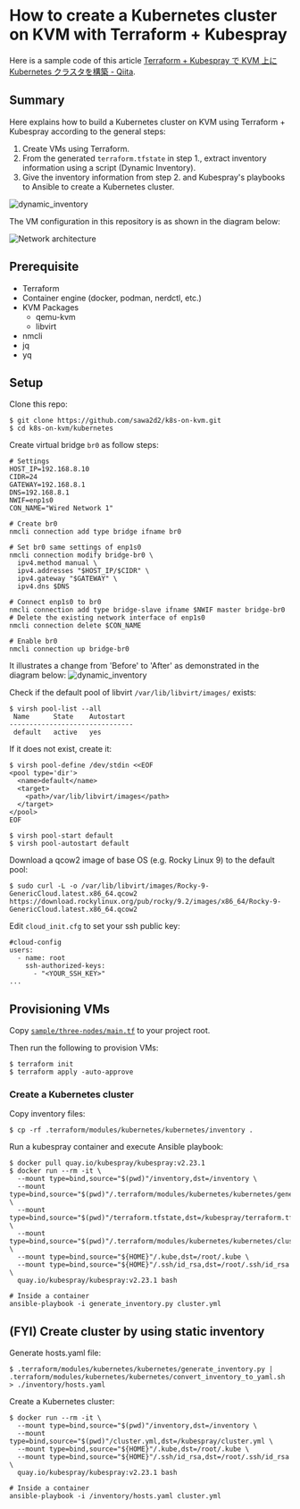 # How to create a Kubernetes cluster on KVM with Terraform + Kubespray

Here is a sample code of this article [Terraform + Kubespray で KVM 上に Kubernetes クラスタを構築 - Qiita](https://qiita.com/sawa2d2/items/c592dcbd958f69441068).

## Summary

Here explains how to build a Kubernetes cluster on KVM using Terraform + Kubespray according to the general steps:

1. Create VMs using Terraform.
1. From the generated `terraform.tfstate` in step 1., extract inventory information using a script (Dynamic Inventory).
1. Give the inventory information from step 2. and Kubespray's playbooks to Ansible to create a Kubernetes cluster.

![dynamic_inventory](./images/dynamic_inventory.drawio.png)

The VM configuration in this repository is as shown in the diagram below:

![Network architecture](./images/network_architecture.drawio.png)

## Prerequisite
- Terraform
- Container engine (docker, podman, nerdctl, etc.)
- KVM Packages
  - qemu-kvm
  - libvirt
- nmcli
- jq
- yq

## Setup

Clone this repo:
```
$ git clone https://github.com/sawa2d2/k8s-on-kvm.git
$ cd k8s-on-kvm/kubernetes
```

Create virtual bridge `br0` as follow steps:
```
# Settings
HOST_IP=192.168.8.10
CIDR=24
GATEWAY=192.168.8.1
DNS=192.168.8.1
NWIF=enp1s0
CON_NAME="Wired Network 1"

# Create br0
nmcli connection add type bridge ifname br0

# Set br0 same settings of enp1s0
nmcli connection modify bridge-br0 \
  ipv4.method manual \
  ipv4.addresses "$HOST_IP/$CIDR" \
  ipv4.gateway "$GATEWAY" \
  ipv4.dns $DNS

# Connect enp1s0 to br0
nmcli connection add type bridge-slave ifname $NWIF master bridge-br0
# Delete the existing network interface of enp1s0
nmcli connection delete $CON_NAME

# Enable br0
nmcli connection up bridge-br0
```

It illustrates a change from 'Before' to 'After' as demonstrated in the diagram below:
![dynamic_inventory](./images/network-diff.drawio.png)

Check if the default pool of libvirt `/var/lib/libvirt/images/` exists:
```
$ virsh pool-list --all
 Name      State    Autostart
-------------------------------
 default   active   yes
```

If it does not exist, create it:
```
$ virsh pool-define /dev/stdin <<EOF
<pool type='dir'>
  <name>default</name>
  <target>
    <path>/var/lib/libvirt/images</path>
  </target>
</pool>
EOF

$ virsh pool-start default
$ virsh pool-autostart default
```

Download a qcow2 image of base OS (e.g. Rocky Linux 9) to the default pool:
```
$ sudo curl -L -o /var/lib/libvirt/images/Rocky-9-GenericCloud.latest.x86_64.qcow2 https://download.rockylinux.org/pub/rocky/9.2/images/x86_64/Rocky-9-GenericCloud.latest.x86_64.qcow2
```

Edit `cloud_init.cfg` to set your ssh public key:
```
#cloud-config
users:
  - name: root
    ssh-authorized-keys:
      - "<YOUR_SSH_KEY>"
...
```

## Provisioning VMs
Copy [`sample/three-nodes/main.tf`](./sample/three-nodes/main.tf) to your project root.

Then run the following to provision VMs:

```
$ terraform init
$ terraform apply -auto-approve
```

### Create a Kubernetes cluster 
Copy inventory files:
```
$ cp -rf .terraform/modules/kubernetes/kubernetes/inventory .
```

Run a kubespray container and execute Ansible playbook:
```
$ docker pull quay.io/kubespray/kubespray:v2.23.1
$ docker run --rm -it \
  --mount type=bind,source="$(pwd)"/inventory,dst=/inventory \
  --mount type=bind,source="$(pwd)"/.terraform/modules/kubernetes/kubernetes/generate_inventory.py,dst=/kubespray/generate_inventory.py \
  --mount type=bind,source="$(pwd)"/terraform.tfstate,dst=/kubespray/terraform.tfstate \
  --mount type=bind,source="$(pwd)"/.terraform/modules/kubernetes/kubernetes/cluster.yml,dst=/kubespray/cluster.yml \
  --mount type=bind,source="${HOME}"/.kube,dst=/root/.kube \
  --mount type=bind,source="${HOME}"/.ssh/id_rsa,dst=/root/.ssh/id_rsa \
  quay.io/kubespray/kubespray:v2.23.1 bash

# Inside a container
ansible-playbook -i generate_inventory.py cluster.yml
```

## (FYI) Create cluster by using static inventory
Generate hosts.yaml file:
```
$ .terraform/modules/kubernetes/kubernetes/generate_inventory.py | .terraform/modules/kubernetes/kubernetes/convert_inventory_to_yaml.sh > ./inventory/hosts.yaml
```

Create a Kubernetes cluster:
```
$ docker run --rm -it \
  --mount type=bind,source="$(pwd)"/inventory,dst=/inventory \
  --mount type=bind,source="$(pwd)"/cluster.yml,dst=/kubespray/cluster.yml \
  --mount type=bind,source="${HOME}"/.kube,dst=/root/.kube \
  --mount type=bind,source="${HOME}"/.ssh/id_rsa,dst=/root/.ssh/id_rsa \
  quay.io/kubespray/kubespray:v2.23.1 bash

# Inside a container
ansible-playbook -i /inventory/hosts.yaml cluster.yml
```


